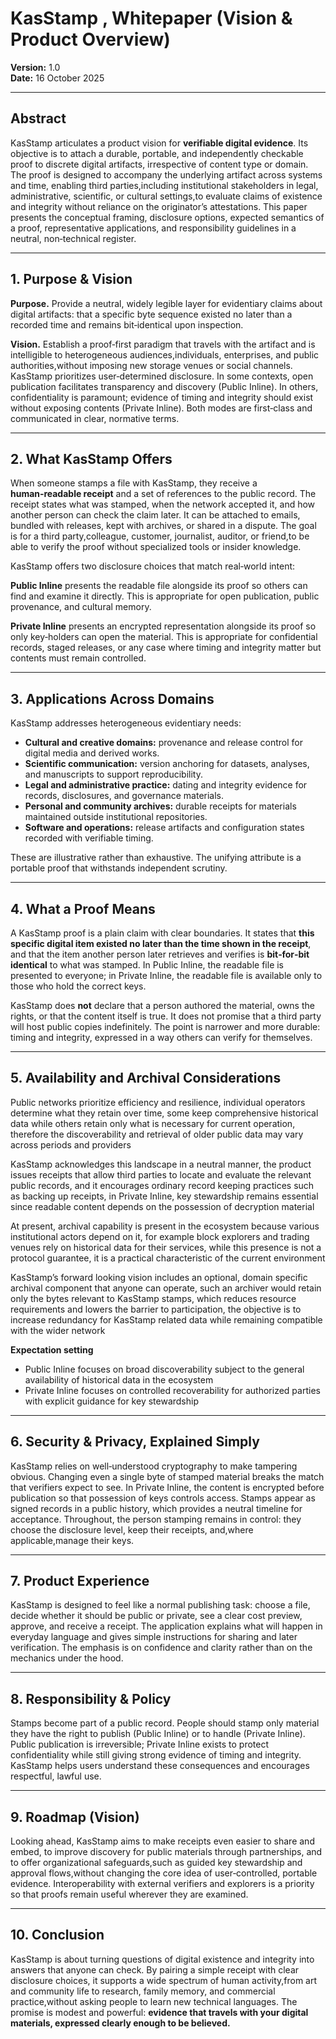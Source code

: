 # KasStamp , Whitepaper (Vision & Product Overview)

**Version:** 1.0  
**Date:** 16 October 2025

---

## Abstract

KasStamp articulates a product vision for **verifiable digital evidence**. Its objective is to attach a durable,
portable, and independently checkable proof to discrete digital artifacts, irrespective of content type or domain. The
proof is designed to accompany the underlying artifact across systems and time, enabling third parties,including
institutional stakeholders in legal, administrative, scientific, or cultural settings,to evaluate claims of existence
and integrity without reliance on the originator’s attestations. This paper presents the conceptual framing, disclosure
options, expected semantics of a proof, representative applications, and responsibility guidelines in a neutral,
non‑technical register.

---

## 1. Purpose & Vision

**Purpose.** Provide a neutral, widely legible layer for evidentiary claims about digital artifacts: that a specific
byte sequence existed no later than a recorded time and remains bit‑identical upon inspection.

**Vision.** Establish a proof‑first paradigm that travels with the artifact and is intelligible to heterogeneous
audiences,individuals, enterprises, and public authorities,without imposing new storage venues or social channels.
KasStamp prioritizes user‑determined disclosure. In some contexts, open publication facilitates transparency and
discovery (Public Inline). In others, confidentiality is paramount; evidence of timing and integrity should exist
without exposing contents (Private Inline). Both modes are first‑class and communicated in clear, normative terms.

---

## 2. What KasStamp Offers

When someone stamps a file with KasStamp, they receive a **human‑readable receipt** and a set of references to the
public record. The receipt states what was stamped, when the network accepted it, and how another person can check the
claim later. It can be attached to emails, bundled with releases, kept with archives, or shared in a dispute. The goal
is for a third party,colleague, customer, journalist, auditor, or friend,to be able to verify the proof without
specialized tools or insider knowledge.

KasStamp offers two disclosure choices that match real‑world intent:

**Public Inline** presents the readable file alongside its proof so others can find and examine it directly. This is
appropriate for open publication, public provenance, and cultural memory.

**Private Inline** presents an encrypted representation alongside its proof so only key‑holders can open the material.
This is appropriate for confidential records, staged releases, or any case where timing and integrity matter but
contents must remain controlled.

---

## 3. Applications Across Domains

KasStamp addresses heterogeneous evidentiary needs:

- **Cultural and creative domains:** provenance and release control for digital media and derived works.
- **Scientific communication:** version anchoring for datasets, analyses, and manuscripts to support reproducibility.
- **Legal and administrative practice:** dating and integrity evidence for records, disclosures, and governance
  materials.
- **Personal and community archives:** durable receipts for materials maintained outside institutional repositories.
- **Software and operations:** release artifacts and configuration states recorded with verifiable timing.

These are illustrative rather than exhaustive. The unifying attribute is a portable proof that withstands independent
scrutiny.

---

## 4. What a Proof Means

A KasStamp proof is a plain claim with clear boundaries. It states that **this specific digital item existed no later
than the time shown in the receipt**, and that the item another person later retrieves and verifies is **bit‑for‑bit
identical** to what was stamped. In Public Inline, the readable file is presented to everyone; in Private Inline, the
readable file is available only to those who hold the correct keys.

KasStamp does **not** declare that a person authored the material, owns the rights, or that the content itself is true.
It does not promise that a third party will host public copies indefinitely. The point is narrower and more durable:
timing and integrity, expressed in a way others can verify for themselves.

---

## 5. Availability and Archival Considerations

Public networks prioritize efficiency and resilience, individual operators determine what they retain over time, some
keep comprehensive historical data while others retain only what is necessary for current operation, therefore the
discoverability and retrieval of older public data may vary across periods and providers

KasStamp acknowledges this landscape in a neutral manner, the product issues receipts that allow third parties to locate
and evaluate the relevant public records, and it encourages ordinary record keeping practices such as backing up
receipts, in Private Inline, key stewardship remains essential since readable content depends on the possession of
decryption material

At present, archival capability is present in the ecosystem because various institutional actors depend on it, for
example block explorers and trading venues rely on historical data for their services, while this presence is not a
protocol guarantee, it is a practical characteristic of the current environment

KasStamp’s forward looking vision includes an optional, domain specific archival component that anyone can operate, such
an archiver would retain only the bytes relevant to KasStamp stamps, which reduces resource requirements and lowers the
barrier to participation, the objective is to increase redundancy for KasStamp related data while remaining compatible
with the wider network

**Expectation setting**

- Public Inline focuses on broad discoverability subject to the general availability of historical data in the ecosystem
- Private Inline focuses on controlled recoverability for authorized parties with explicit guidance for key stewardship

---

## 6. Security & Privacy, Explained Simply

KasStamp relies on well‑understood cryptography to make tampering obvious. Changing even a single byte of stamped
material breaks the match that verifiers expect to see. In Private Inline, the content is encrypted before publication
so that possession of keys controls access. Stamps appear as signed records in a public history, which provides a
neutral timeline for acceptance. Throughout, the person stamping remains in control: they choose the disclosure level,
keep their receipts, and,where applicable,manage their keys.

---

## 7. Product Experience

KasStamp is designed to feel like a normal publishing task: choose a file, decide whether it should be public or
private, see a clear cost preview, approve, and receive a receipt. The application explains what will happen in everyday
language and gives simple instructions for sharing and later verification. The emphasis is on confidence and clarity
rather than on the mechanics under the hood.

---

## 8. Responsibility & Policy

Stamps become part of a public record. People should stamp only material they have the right to publish (Public Inline)
or to handle (Private Inline). Public publication is irreversible; Private Inline exists to protect confidentiality
while still giving strong evidence of timing and integrity. KasStamp helps users understand these consequences and
encourages respectful, lawful use.

---

## 9. Roadmap (Vision)

Looking ahead, KasStamp aims to make receipts even easier to share and embed, to improve discovery for public materials
through partnerships, and to offer organizational safeguards,such as guided key stewardship and approval flows,without
changing the core idea of user‑controlled, portable evidence. Interoperability with external verifiers and explorers is
a priority so that proofs remain useful wherever they are examined.

---

## 10. Conclusion

KasStamp is about turning questions of digital existence and integrity into answers that anyone can check. By pairing a
simple receipt with clear disclosure choices, it supports a wide spectrum of human activity,from art and community life
to research, family memory, and commercial practice,without asking people to learn new technical languages. The promise
is modest and powerful: **evidence that travels with your digital materials, expressed clearly enough to be believed.**
